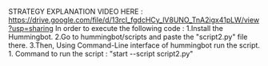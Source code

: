 STRATEGY EXPLANATION VIDEO HERE :
  https://drive.google.com/file/d/13rcI_fgdcHCy_lV8UNO_TnA2igx41pLW/view?usp=sharing
In order to execute the following code :
    1.Install the Hummingbot.
    2.Go to hummingbot/scripts and paste the "script2.py" file there.
    3.Then, Using Command-Line interface of hummingbot run the script.
          1. Command to run the script : "start --script script2.py"
